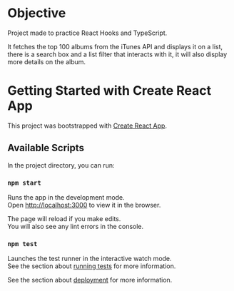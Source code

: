 # Objective
Project made to practice React Hooks and TypeScript.

It fetches the top 100 albums from the iTunes API and displays it on a list, there is a search box and a list filter that interacts with it, 
it will also display more details on the album.

# Getting Started with Create React App

This project was bootstrapped with [Create React App](https://github.com/facebook/create-react-app).

## Available Scripts

In the project directory, you can run:

### `npm start`

Runs the app in the development mode.\
Open [http://localhost:3000](http://localhost:3000) to view it in the browser.

The page will reload if you make edits.\
You will also see any lint errors in the console.

### `npm test`

Launches the test runner in the interactive watch mode.\
See the section about [running tests](https://facebook.github.io/create-react-app/docs/running-tests) for more information.


See the section about [deployment](https://facebook.github.io/create-react-app/docs/deployment) for more information.
